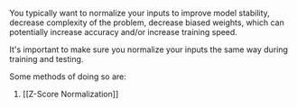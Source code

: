 You typically want to normalize your inputs to improve model stability, decrease complexity of the problem, decrease biased weights, which can potentially increase accuracy and/or increase training speed. 

It's important to make sure you normalize your inputs the same way during training and testing.

Some methods of doing so are:

1. [[Z-Score Normalization]]